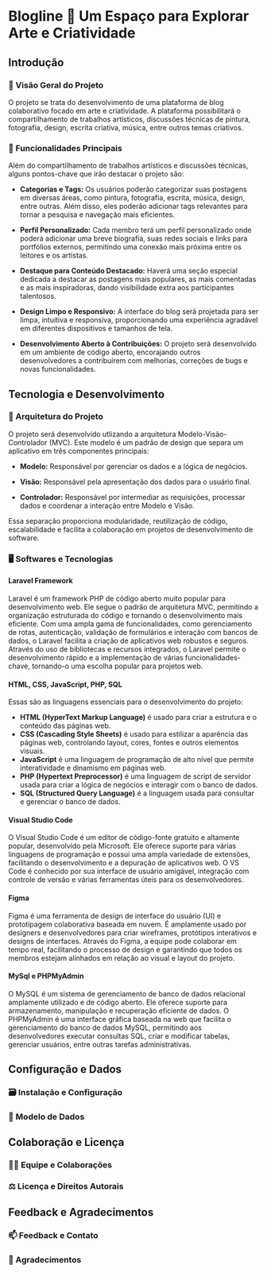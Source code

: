 # Blogline :leaves: Um Espaço para Explorar Arte e Criatividade

<!-- 
Atalhos para tópicos:

Seção 1: Introdução
  - Título do Blog
  - Visão Geral do Projeto: Descrição detalhada do blog, seu propósito, temas abordados e público-alvo. Destaque os principais objetivos e o que torna o blog único e interessante para os leitores.
  - Funcionalidades Principais: Liste e descreva as principais funcionalidades que os usuários encontrarão no blog. Detalhe como cada funcionalidade irá melhorar a experiência do usuário e a interação com o conteúdo.

Seção 2: Tecnologia e Desenvolvimento
  - Arquitetura do Projeto: Explique a arquitetura adotada para o desenvolvimento do blog, destacando o padrão MVC (Modelo-Visão-Controlador). Discuta como a arquitetura contribui para a organização e escalabilidade do projeto.
  - Softwares e Tecnologias: Liste e detalhe as principais tecnologias e softwares utilizados no desenvolvimento do blog. Descreva o papel de cada tecnologia no projeto e como elas se complementam para criar uma plataforma completa.
  - Linha do Tempo de Desenvolvimento: Apresente uma linha do tempo resumida das principais etapas do desenvolvimento do blog. Destaque os marcos importantes, eventos significativos e momentos de lançamento.

Seção 3: Configuração e Dados
  - Instalação e Configuração: Forneça instruções detalhadas para a instalação e configuração do blog em um ambiente de desenvolvimento local. Inclua requisitos do sistema, dependências e etapas para execução do projeto.
  - Modelo de Dados: Descreva a estrutura do banco de dados do blog, incluindo as tabelas e suas relações. Destaque as principais entidades do banco de dados e seus atributos.

Seção 4: Colaboração e Licença
  - Equipe e Contribuições: Apresente os membros da equipe que participaram do desenvolvimento do blog. Inclua informações sobre suas contribuições e papéis no projeto.
  - Licença e Direitos Autorais: Informe a licença sob a qual o projeto é disponibilizado, bem como os direitos e responsabilidades dos usuários ao utilizá-lo. Inclua informações sobre os direitos autorais do conteúdo presente no blog.

Seção 5: Feedback e Agradecimentos
  - Feedback e Contato: Forneça informações de contato para que os leitores possam enviar feedback, sugestões ou dúvidas relacionadas ao blog. Inclua links para redes sociais ou formulários de contato, se disponíveis.
  - Agradecimentos e Reconhecimentos: Agradeça a todos que contribuíram para o desenvolvimento do blog, incluindo membros da equipe, colaboradores e fontes de inspiração. Reconheça o apoio de parceiros, comunidades e indivíduos que apoiaram o projeto de alguma forma. 
-->

<!-- ─── 1 - INTRODUÇÃO --> 
## Introdução

<!-- ─── VISÃO GERAL ────────────────────────────── -->
### :dart: Visão Geral do Projeto
O projeto se trata do desenvolvimento de uma plataforma de blog colaborativo focado em arte e criatividade. A plataforma possibilitará o compartilhamento de trabalhos artísticos, discussões técnicas de pintura, fotografia, design, escrita criativa, música, entre outros temas criativos.

<!-- ─── FUNCIONALIDADES ────────────────────────────── -->
### :wrench: Funcionalidades Principais
Além do compartilhamento de trabalhos artísticos e discussões técnicas, alguns pontos-chave que irão destacar o projeto são:

- **Categorias e Tags:** Os usuários poderão categorizar suas postagens em diversas áreas, como pintura, fotografia, escrita, música, design, entre outras. Além disso, eles poderão adicionar tags relevantes para tornar a pesquisa e navegação mais eficientes.

- **Perfil Personalizado:** Cada membro terá um perfil personalizado onde poderá adicionar uma breve biografia, suas redes sociais e links para portfólios externos, permitindo uma conexão mais próxima entre os leitores e os artistas.
- **Destaque para Conteúdo Destacado:** Haverá uma seção especial dedicada a destacar as postagens mais populares, as mais comentadas e as mais inspiradoras, dando visibilidade extra aos participantes talentosos.
- **Design Limpo e Responsivo:** A interface do blog será projetada para ser limpa, intuitiva e responsiva, proporcionando uma experiência agradável em diferentes dispositivos e tamanhos de tela.
- **Desenvolvimento Aberto à Contribuições:** O projeto será desenvolvido em um ambiente de código aberto, encorajando outros desenvolvedores a contribuírem com melhorias, correções de bugs e novas funcionalidades.

<!-- ─── 2 - TECNOLOGIA E DESENVOLVIMENTO --> 
## Tecnologia e Desenvolvimento

<!-- ─── ARQUITETURA ────────────────────────────── -->
### :construction_worker: Arquitetura do Projeto
O projeto será desenvolvido utlizando a arquitetura Modelo-Visão-Controlador (MVC). Este modelo é um padrão de design que separa um aplicativo em três componentes principais:

- **Modelo:** Responsável por gerenciar os dados e a lógica de negócios.

- **Visão:** Responsável pela apresentação dos dados para o usuário final.
- **Controlador:** Responsável por intermediar as requisições, processar dados e coordenar a interação entre Modelo e Visão.

Essa separação proporciona modularidade, reutilização de código, escalabilidade e facilita a colaboração em projetos de desenvolvimento de software.

<!-- ─── SOFTWARES ────────────────────────────── -->
### :desktop_computer: Softwares e Tecnologias
#### Laravel Framework
Laravel é um framework PHP de código aberto muito popular para desenvolvimento web. Ele segue o padrão de arquitetura MVC, permitindo a organização estruturada do código e tornando o desenvolvimento mais eficiente. Com uma ampla gama de funcionalidades, como gerenciamento de rotas, autenticação, validação de formulários e interação com bancos de dados, o Laravel facilita a criação de aplicativos web robustos e seguros. Através do uso de bibliotecas e recursos integrados, o Laravel permite o desenvolvimento rápido e a implementação de várias funcionalidades-chave, tornando-o uma escolha popular para projetos web.

#### HTML, CSS, JavaScript, PHP, SQL
Essas são as linguagens essenciais para o desenvolvimento do projeto:

- **HTML (HyperText Markup Language)** é usado para criar a estrutura e o conteúdo das páginas web.
- **CSS (Cascading Style Sheets)** é usado para estilizar a aparência das páginas web, controlando layout, cores, fontes e outros elementos visuais.
- **JavaScript** é uma linguagem de programação de alto nível que permite interatividade e dinamismo em páginas web.
- **PHP (Hypertext Preprocessor)** é uma linguagem de script de servidor usada para criar a lógica de negócios e interagir com o banco de dados.
- **SQL (Structured Query Language)** é a linguagem usada para consultar e gerenciar o banco de dados.

#### Visual Studio Code
O Visual Studio Code é um editor de código-fonte gratuito e altamente popular, desenvolvido pela Microsoft. Ele oferece suporte para várias linguagens de programação e possui uma ampla variedade de extensões, facilitando o desenvolvimento e a depuração de aplicativos web. O VS Code é conhecido por sua interface de usuário amigável, integração com controle de versão e várias ferramentas úteis para os desenvolvedores.

#### Figma
Figma é uma ferramenta de design de interface do usuário (UI) e prototipagem colaborativa baseada em nuvem. É amplamente usado por designers e desenvolvedores para criar wireframes, protótipos interativos e designs de interfaces. Através do Figma, a equipe pode colaborar em tempo real, facilitando o processo de design e garantindo que todos os membros estejam alinhados em relação ao visual e layout do projeto.

#### MySql e PHPMyAdmin
O MySQL é um sistema de gerenciamento de banco de dados relacional amplamente utilizado e de código aberto. Ele oferece suporte para armazenamento, manipulação e recuperação eficiente de dados. O PHPMyAdmin é uma interface gráfica baseada na web que facilita o gerenciamento do banco de dados MySQL, permitindo aos desenvolvedores executar consultas SQL, criar e modificar tabelas, gerenciar usuários, entre outras tarefas administrativas.

<!-- ─── 3 - CONFIGURAÇÃO E DADOS--> 
## Configuração e Dados

<!-- ─── INSTALAÇÃO ────────────────────────────── -->
### :card_file_box: Instalação e Configuração

<!-- ─── MODELO ────────────────────────────── -->
### :jigsaw: Modelo de Dados

<!-- ─── 4 - COLABORAÇÃO E LICENÇA --> 
## Colaboração e Licença

<!-- ─── EQUIPE ────────────────────────────── -->
### :technologist: Equipe e Colaborações

<!-- ─── LICENÇA ────────────────────────────── -->
### :balance_scale: Licença e Direitos Autorais

<!-- ─── 5 - FEEDBACK E AGRADECIMENTOS --> 
## Feedback e Agradecimentos

<!-- ─── FEEDBACK ────────────────────────────── -->
### :mailbox: Feedback e Contato

<!-- ─── FEEDBACK ────────────────────────────── -->
### :clap: Agradecimentos
